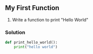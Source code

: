 ## My First Function

1. Write a function to print "Hello World"

### Solution

```python
def print_hello_world():
    print("hello world")
```
